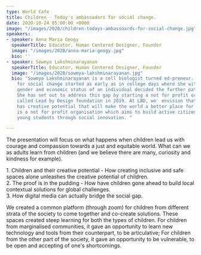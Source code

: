 ```yaml
---
type: World Cafe
title: Children - Today's ambassadors for social change.
date: 2020-10-24 05:00:00 +0000
image: "/images/2020/children-todays-ambassoards-for-social-change.jpg"
speakers:
- speaker: Anna Maria Geogy
  speakerTitle: Educator, Human Centered Designer, Founder
  image: "/images/2020/anna-maria-geogy.jpg"
  bio: ''
- speaker: Sowmya Lakshminarayanan
  speakerTitle: Educator, Human Centered Designer, Founder
  image: "/images/2020/sowmya-lakshminarayanan.jpg"
  bio: "Sowmya Lakshminarayanan is a cell biologist turned ed-preneur. Sowmya's passion
    for social change started as early as in college days where she witnessed how
    gender and economic status of an individual decided the further path in STEM field.
    She has set out to address this gap by starting a not for profit organisation
    called Lead by Design foundation in 2019. At LBD, we  envision that every child
    has creative potential that will make the world a better place for all. \n\nLBD
    is a not for profit organisation which aims to build active citizenship amongst
    young students through social innovation. "

---
```

The presentation will focus on what happens when children lead us with courage and compassion towards a just and equitable world. What can we as adults learn from children (and we believe there are many, curiosity and kindness for example).  
  
1\. Children and their creative potential - How creating inclusive and safe spaces alone unleashes the creative potential of children.   
2\. The proof is in the pudding - How have children gone ahead to build local contextual solutions for global challenges.   
3\. How digital media can actually bridge the social gap. 

We created a common platform (through zoom) for children from different strata of the society to come together and co-create solutions. These spaces created steep learning for both the types of children. For children from marginalised communities, it gave an opportunity to learn new technology and tools from their counterpart, to be articulative; For children from the other part of the society, it gave an opportunity to be vulnerable, to be open and accepting of one's shortcomings.